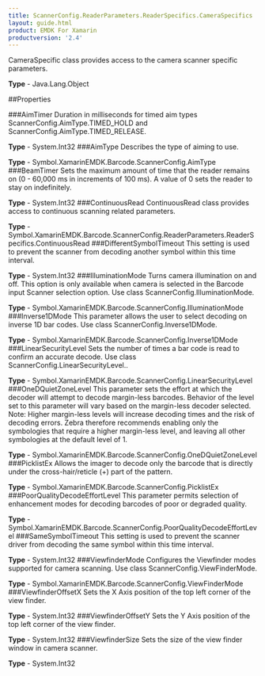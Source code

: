 ```yaml
---
title: ScannerConfig.ReaderParameters.ReaderSpecifics.CameraSpecifics
layout: guide.html 
product: EMDK For Xamarin 
productversion: '2.4' 
---
```

CameraSpecific class provides access to the camera scanner specific parameters.

**Type** - Java.Lang.Object

##Properties

###AimTimer
Duration in milliseconds for timed aim types ScannerConfig.AimType.TIMED_HOLD and ScannerConfig.AimType.TIMED_RELEASE.

**Type** - System.Int32
###AimType
Describes the type of aiming to use.

**Type** - Symbol.XamarinEMDK.Barcode.ScannerConfig.AimType
###BeamTimer
Sets the maximum amount of time that the reader remains on (0 - 60,000 ms in increments of 100 ms). A value of 0 sets the reader to stay on indefinitely.

**Type** - System.Int32
###ContinuousRead
ContinuousRead class provides access to continuous scanning related parameters.

**Type** - Symbol.XamarinEMDK.Barcode.ScannerConfig.ReaderParameters.ReaderSpecifics.ContinuousRead
###DifferentSymbolTimeout
This setting is used to prevent the scanner from decoding another symbol within this time interval.

**Type** - System.Int32
###IlluminationMode
Turns camera illumination on and off. This option is only available when camera is selected in the Barcode input Scanner selection option. Use class ScannerConfig.IlluminationMode.

**Type** - Symbol.XamarinEMDK.Barcode.ScannerConfig.IlluminationMode
###Inverse1DMode
This parameter allows the user to select decoding on inverse 1D bar codes. Use class ScannerConfig.Inverse1DMode.

**Type** - Symbol.XamarinEMDK.Barcode.ScannerConfig.Inverse1DMode
###LinearSecurityLevel
Sets the number of times a bar code is read to confirm an accurate decode. Use class ScannerConfig.LinearSecurityLevel..

**Type** - Symbol.XamarinEMDK.Barcode.ScannerConfig.LinearSecurityLevel
###OneDQuietZoneLevel
This parameter sets the effort at which the decoder will attempt to decode margin-less barcodes. Behavior of the level set to this parameter will vary based on the margin-less decoder selected. Note: Higher margin-less levels will increase decoding times and the risk of decoding errors. Zebra therefore recommends enabling only the symbologies that require a higher margin-less level, and leaving all other symbologies at the default level of 1.

**Type** - Symbol.XamarinEMDK.Barcode.ScannerConfig.OneDQuietZoneLevel
###PicklistEx
Allows the imager to decode only the barcode that is directly under the cross-hair/reticle (+) part of the pattern.

**Type** - Symbol.XamarinEMDK.Barcode.ScannerConfig.PicklistEx
###PoorQualityDecodeEffortLevel
This parameter permits selection of enhancement modes for decoding barcodes of poor or degraded quality. 

**Type** - Symbol.XamarinEMDK.Barcode.ScannerConfig.PoorQualityDecodeEffortLevel
###SameSymbolTimeout
This setting is used to prevent the scanner driver from decoding the same symbol within this time interval.

**Type** - System.Int32
###ViewfinderMode
Configures the Viewfinder modes supported for camera scanning. Use class ScannerConfig.ViewFinderMode.

**Type** - Symbol.XamarinEMDK.Barcode.ScannerConfig.ViewFinderMode
###ViewfinderOffsetX
Sets the X Axis position of the top left corner of the view finder.

**Type** - System.Int32
###ViewfinderOffsetY
Sets the Y Axis position of the top left corner of the view finder.

**Type** - System.Int32
###ViewfinderSize
Sets the size of the view finder window in camera scanner.

**Type** - System.Int32


